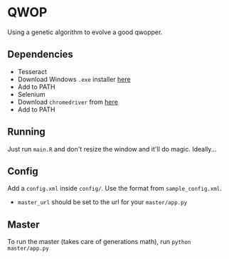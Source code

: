 # QWOP

Using a genetic algorithm to evolve a good qwopper.

## Dependencies

- Tesseract
 - Download Windows `.exe` installer [here](https://github.com/UB-Mannheim/tesseract/wiki)
 - Add to PATH
- Selenium
 - Download `chromedriver` from [here](http://chromedriver.storage.googleapis.com/index.html?path=2.21/)
 - Add to PATH

## Running
Just run `main.R` and don't resize the window and it'll do magic.  Ideally...

## Config
Add a `config.xml` inside `config/`. Use the format from `sample_config.xml`. 
- `master_url` should be set to the url for your `master/app.py`

## Master
To run the master (takes care of generations math), run `python master/app.py`
